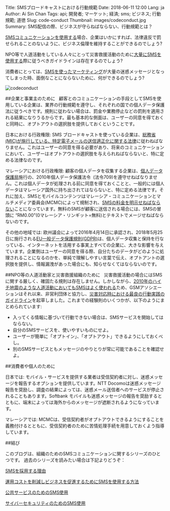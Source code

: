 Title: SMSブロードキャストにおける行動規範
Date: 2018-06-11 12:00
Lang: ja
Author: Ai Sin Chan
Tags: api; 開発者; マーケット; 経済; sms; ビジネス; 行動規範; 道徳
Slug: code-conduct
Thumbnail: images/codeconduct.jpg
Summary: SMS配信の際、ビジネスが守らねばならない、行動規範とは？　



[SMSコミュニケーションを使用する](https://www.xoxzo.com/ja/about/sms-api/)場合、企業はいかにすれば、法律違反で罰せられることのないように、ビジネス倫理を維持することができるのでしょう?

NPO等で人道活動をしている人々にとって災害救援活動のために[大量にSMSを使用する](https://www.xoxzo.com/ja/about/sms-api/)際に従うべきガイドラインは存在するのでしょう? 

消費者にとっては、[SMSを使ったマーケティング](https://www.xoxzo.com/ja/about/sms-api/)が大量の迷惑メッセージとなってしまった時、面倒なことにならないために、何ができるのでしょう?

![codeconduct](/images/codeconduct.jpg)

##企業と事業主のために
 
顧客とのコミュニケーションの手段としてSMSを使用している企業は、業界の行動規範を遵守し、それぞれの国での個人データ保護法に従うべきです。規則に従わない場合は、罰金や業務停止などの罰則を適用される結果になりうるからです。最も基本的な側面は、ユーザーの同意を得ておくと同時に、オプトアウトの選択肢を提供しておくということです。

日本における行政権限: 
SMS ブロードキャストを使っている企業は、[総務省(MIC)が施行している、特定電子メールの送信適正化に関する法律](http://www.soumu.go.jp/main_sosiki/joho_tsusin/d_syohi/m_mail.html?)に従わねばなりません。これはユーザーの同意を得る必要があり、将来のコミュニケーションにおいて、ユーザーはオプトアウトの選択肢を与えられねばならないと、特に定める法律なのです。

マレーシアにおける行政権限: 
顧客の個人データを収集する企業は、[個人データ保護局](http://www.pdp.gov.my/index.php/en/)施行の、2010年個人データ保護法令  (法令709)を遵守せねばなりません。これは個人データが処理される前に同意を得ておくことと、一般的には個人データはマレーシア国外に持ち出されてはならないと、特に定める法律です。それに加え、SMSとモバイルコンテンツはマレーシア・コミュニケーションとマルチメディア委員会(MCMC)によって規制され、[SMSの料金を明示せねばならない](https://www.skmm.gov.my/skmmgovmy/files/attachments/825138GuidelinesMobileContent.pdf)ことになっています。無料のSMSが顧客に送信される場合には、SMSの冒頭に “RM0.00”(0マレーシア・リンギット=無料)とテキストでメージせねばならないのです。

その他の地域では:
欧州議会によって2016年4月14日に承認され、2018年5月25日に施行される[EU一般データ保護規則(GDPR)](https://www.eugdpr.org/)は、個人データ収集と保持を行なっている、インターネットを活用する事実上すべての企業に、大きな影響を与えています。企業側はユーザーの同意を得る際、自分たちのデータがどのように処理されることになるのかを、単純で理解しやすい言葉で伝え、オプトアントの選択肢を提供し、情報漏洩があった場合にも、知らせなくてはならないのです。

##NPO等の人道活動家と災害救援組織のために
 
災害救援活動の場合にはSMSに関する厳しく、確固たる規則は存在しません。しかしながら、[2010年のハイチ地震のような人道活動においてもSMSはよく使われる](https://blog.xoxzo.com/ja/2018/04/18/mobile-public-service/)ため、GSMアソシエーションはそれ以来、非営利団体と協力し、[災害対応時における最良の行動実践のガイドライン](https://www.gsma.com/mobilefordevelopment/programme/mobile-for-humanitarian-innovation/towards-a-code-of-conduct-guidelines-for-the-use-of-sms-in-natural-disasters/)を起草しました。これまでの経験則のいくつかが、以下のようにまとめられています:

- 入ってくる情報に基づいて行動できない場合は、SMSサービスを開始してはならない。
- 自分のSMSサービスを、使いやすいものにせよ。
- ユーザーが簡単に「オプトイン」、「オプトアウト」できるようにしておくべし。
- 別のSMSサービスともメッセージのやりとりが常に可能であることを確認せよ。

##消費者や個人のために

日本では: 
モバイル・サービスを提供する業者は受信契約者に対し、迷惑メッセージを報告するオプションを提供しています。NTT Docomoは迷惑メッセージ報告を奨励し、調査の結果によっては、迷惑メール送信者へのサービスが停止されることもあります。Softbank モバイルも迷惑メッセージの報告を奨励するとともに、端末によっては海外からのメッセージが遮断されるようになっています。

マレーシアでは: 
MCMCは、受信契約者がオプトアウトできるようにすることを義務付けるとともに、受信契約者のために苦情処理手続を用意しておくよう指導しています。

##結び

このブログは、組織のためのSMSコミュニケーションに関するシリーズのひとつです。
過去のシリーズを読みたい場合は下記よりどうぞ：

[SMSを採用する理由](https://blog.xoxzo.com/ja/2018/04/06/why-adopt-sms/)

[運用コストを削減しビジネスを促進するためにSMSを使用する方法](https://blog.xoxzo.com/ja/2018/04/23/boost-your-business/)

[公共サービスのためのSMS使用](https://blog.xoxzo.com/ja/2018/04/18/mobile-public-service/)

[サイバーセキュリティのためのSMS使用](https://blog.xoxzo.com/ja/2018/05/22/2fa-cyber-security/)
